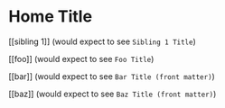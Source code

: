 # Home Title

[[sibling 1]] (would expect to see `Sibling 1 Title`)

[[foo]] (would expect to see `Foo Title`)

[[bar]] (would expect to see `Bar Title (front matter)`)

[[baz]] (would expect to see `Baz Title (front matter)`)
